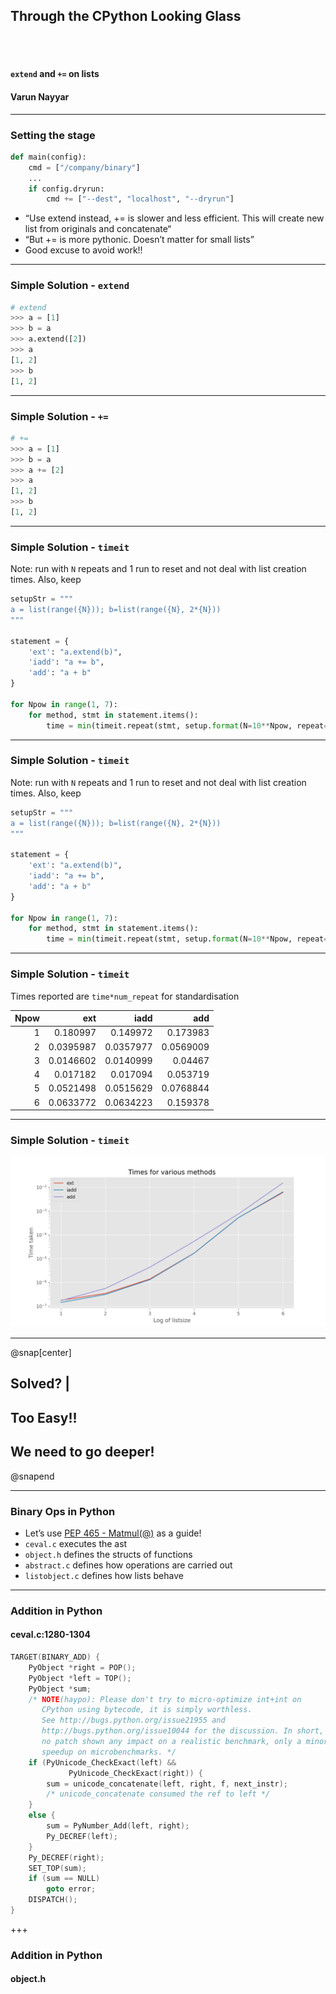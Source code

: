 ## Through the CPython Looking Glass
<br><br>
#### `extend` and `+=` on lists
#### Varun Nayyar

---

### Setting the stage

```python
def main(config):
    cmd = ["/company/binary"]
    ...
    if config.dryrun:
        cmd += ["--dest", "localhost", "--dryrun"]
```

- “Use extend instead, += is slower and less efficient. This will create new list from originals and concatenate“
- “But += is more pythonic. Doesn’t matter for small lists”
- Good excuse to avoid work!!

---

### Simple Solution - `extend`

```python
# extend
>>> a = [1]
>>> b = a
>>> a.extend([2])
>>> a
[1, 2]
>>> b
[1, 2]
```

---
### Simple Solution - `+=`
```python
# +=
>>> a = [1]
>>> b = a
>>> a += [2]
>>> a
[1, 2]
>>> b
[1, 2]
```
 
---
### Simple Solution - `timeit`

Note: run with `N` repeats and 1 run to reset and not deal with list creation times.
Also, keep 
```python
setupStr = """
a = list(range({N})); b=list(range({N}, 2*{N}))
"""

statement = {
    'ext': "a.extend(b)",
    'iadd': "a += b",
    'add': "a + b"
}

for Npow in range(1, 7):
    for method, stmt in statement.items():
        time = min(timeit.repeat(stmt, setup.format(N=10**Npow, repeat=10**(7-Npow), number=1))
```


---
### Simple Solution - `timeit`

Note: run with `N` repeats and 1 run to reset and not deal with list creation times.
Also, keep 
```python
setupStr = """
a = list(range({N})); b=list(range({N}, 2*{N}))
"""

statement = {
    'ext': "a.extend(b)",
    'iadd': "a += b",
    'add': "a + b"
}

for Npow in range(1, 7):
    for method, stmt in statement.items():
        time = min(timeit.repeat(stmt, setup.format(N=10**Npow, repeat=10**(7-Npow), number=1))
```

---
### Simple Solution - `timeit`

Times reported are `time*num_repeat` for standardisation

|   Npow |       ext |      iadd |       add |
|-------:|----------:|----------:|----------:|
|      1 | 0.180997  | 0.149972  | 0.173983  |
|      2 | 0.0395987 | 0.0357977 | 0.0569009 |
|      3 | 0.0146602 | 0.0140999 | 0.04467   |
|      4 | 0.017182  | 0.017094  | 0.053719  |
|      5 | 0.0521498 | 0.0515629 | 0.0768844 |
|      6 | 0.0633772 | 0.0634223 | 0.159378  |



---
### Simple Solution - `timeit`

![Graph](assets/timer.png)

---

@snap[center]
## Solved? |
## Too Easy!! 
## We need to go deeper!
@snapend

---

### Binary Ops in Python

- Let’s use [PEP 465 - Matmul(@)](https://github.com/python/cpython/commit/d51374ed78a3e3145911a16cdf3b9b84b3ba7d15) as a guide!
- `ceval.c` executes the ast
- `object.h` defines the structs of functions
- `abstract.c` defines how operations are carried out
- `listobject.c` defines how lists behave


--- 
### Addition in Python

#### ceval.c:1280-1304

```c
TARGET(BINARY_ADD) {
    PyObject *right = POP();
    PyObject *left = TOP();
    PyObject *sum;
    /* NOTE(haypo): Please don't try to micro-optimize int+int on
       CPython using bytecode, it is simply worthless.
       See http://bugs.python.org/issue21955 and
       http://bugs.python.org/issue10044 for the discussion. In short,
       no patch shown any impact on a realistic benchmark, only a minor
       speedup on microbenchmarks. */
    if (PyUnicode_CheckExact(left) &&
             PyUnicode_CheckExact(right)) {
        sum = unicode_concatenate(left, right, f, next_instr);
        /* unicode_concatenate consumed the ref to left */
    }
    else {
        sum = PyNumber_Add(left, right);
        Py_DECREF(left);
    }
    Py_DECREF(right);
    SET_TOP(sum);
    if (sum == NULL)
        goto error;
    DISPATCH();
}
```

+++

### Addition in Python
#### object.h







